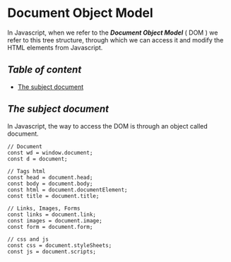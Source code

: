# Document Object Model

In Javascript, when we refer to the **_Document Object Model_** ( DOM ) we refer to this tree structure, through which we can access it and modify the HTML elements from Javascript.

## _Table of content_

- [The subject document](#the-subject-document)

## _The subject document_

In Javascript, the way to access the DOM is through an object called document.

```JS
// Document
const wd = window.document;
const d = document;

// Tags html
const head = document.head;
const body = document.body;
const html = document.documentElement;
const title = document.title;

// Links, Images, Forms
const links = document.link;
const images = document.image;
const form = document.form;

// css and js
const css = document.styleSheets;
const js = document.scripts;
```
